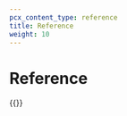 ```yaml
---
pcx_content_type: reference
title: Reference
weight: 10
---
```


# Reference

{{<directory-listing showDescriptions="true" >}}